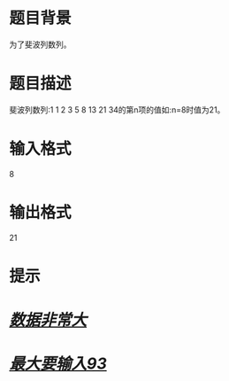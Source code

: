 # 

 
 # 题目背景 
<p>为了斐波列数列。</p> 

 
 # 题目描述 
<p>斐波列数列:1&nbsp;1&nbsp;2&nbsp;3&nbsp;5&nbsp;8&nbsp;13&nbsp;21&nbsp;34的第n项的值如:n=8时值为21。</p> 

 
 # 输入格式 
<p>8</p> 

 
 # 输出格式 
<p>21</p> 

 
 # 提示 
<h1 style="font-style: italic;"><u><strong>数据非常大</strong></u></h1>

<h1 style="font-style: italic;"><u><strong>最大要输入93</strong></u></h1> 

